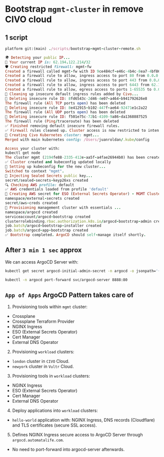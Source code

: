 # Bootstrap `mgmt-cluster` in remove CIVO cloud

## 1 script

```ruby
platform git:(main) ./scripts/bootstrap-mgmt-cluster-remote.sh

🌍 Detecting your public IP...
📍 Your current IP is: 62.194.122.214/32
🛡️ Creating restricted firewall: mgmt-fw
Created a firewall called mgmt-fw with ID 9ce484cf-e46c-4b4c-8ea7-4bf86c922f43
Created a firewall rule to allow, ingress access to port 80 from 0.0.0.0/0 with ID 4462c4e9-f81c-482c-a68a-f6ca4bfb5b8b
Created a firewall rule to allow, ingress access to port 443 from 0.0.0.0/0 with ID 1a501445-46c5-4cc0-a012-fae9b248fd0d
Created a firewall rule to allow, ingress access to port 6443 from 62.194.122.214/32 with ID 529579cd-8e65-461f-8f5b-7ef6cd6cc934
Created a firewall rule to allow, egress access to ports 1-65535 to 0.0.0.0/0 with ID f6df08d6-6628-43d9-b223-fba0773d7ead
🧹 Cleaning up insecure default ingress rules added by Civo...
🚫 Deleting insecure rule ID: 8fd6543c-2d46-4e07-a464-b941792626e8
The firewall rule (All TCP ports open) has been deleted
🚫 Deleting insecure rule ID: 8e412915-b102-447f-ae64-92471e1c2a22
The firewall rule (All UDP ports open) has been deleted
🚫 Deleting insecure rule ID: f501e75c-72b1-4109-9a86-da1368887525
The firewall rule (Ping/traceroute) has been deleted
✅ Finished removing default insecure firewall rules.
✅ Firewall rules cleaned up. Cluster access is now restricted to intended sources.
🚀 Creating Civo Kubernetes cluster: mgmt...
Merged with main kubernetes config: /Users/juanroldan/.kube/config

Access your cluster with:
kubectl get node
The cluster mgmt (2194fe88-2335-412e-aa5f-a4fae26944b0) has been created in 1 min 58 sec
✅ Cluster created and kubeconfig updated locally
🔗 Setting up kubeconfig for the new cluster...
Switched to context "mgmt".
🔐 Injecting Sealed Secrets public key...
secret/sealed-secrets-keyp26xs created
🔍 Checking AWS profile: default
✅ AWS credentials loaded from profile 'default'
🔐 Creating AWS secret for ESO (External Secrets Operator) - MGMT Cluster internal use
namespace/external-secrets created
secret/aws-creds created
🔄 Provisioning management cluster with essentials ...
namespace/argocd created
serviceaccount/argocd-bootstrap created
clusterrolebinding.rbac.authorization.k8s.io/argocd-bootstrap-admin created
job.batch/argocd-bootstrap-installer created
job.batch/argocd-app-bootstrap created
✅ Bootstrap completed. ArgoCD should self-manage itself shortly.
```

## After `3 min 1 sec` approx

We can access ArgoCD Server with:

```bash
kubectl get secret argocd-initial-admin-secret -n argocd -o jsonpath='{.data.password}' | base64 -d
```

```bash
kubectl -n argocd port-forward svc/argocd-server 8888:80
```

## `App of Apps` ArgoCD Pattern takes care of

1. Provisioning tools within `mgmt` cluster:

- Crossplane
- Crossplane Terraform Provider
- NGINX Ingress
- ESO (External Secrets Operator)
- Cert Manager
- External DNS Operator

2. Provisioning `workload` clusters:

- `london` cluster in `CIVO` Cloud.
- `newyork` cluster in `Vultr` Cloud.

3. Provisioning tools in `workload` clusters:

- NGINX Ingress
- ESO (External Secrets Operator)
- Cert Manager
- External DNS Operator

4. Deploy applications into `workload` clusters:

- `hello-world` application with: NGINX Ingress, DNS records (Cloudflare) and TLS certificates (secure SSL access).

5. Defines NGINX Ingress secure access to ArgoCD Server through `argocd.automatalife.com`.

- No need to port-forward into argocd-server afterwards.
